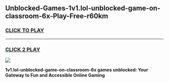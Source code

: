 
## Unblocked-Games-1v1.lol-unblocked-game-on-classroom-6x-Play-Free-r60km
<h3>
<a href="https://premium76.site?title=1v1.lol-unblocked-game-on-classroom-6x&ref=18A1">CLICK TO PLAY</a></h3>
<hr>

<h3>
<a href="https://premium76.site?title=1v1.lol-unblocked-game-on-classroom-6x&ref=18A1">CLICK 2 PLAY</a>
  
</h3>

<a href="https://premium76.site?title=1v1.lol-unblocked-game-on-classroom-6x&ref=18A1"><img src="https://clearcache.store/games.png"></a>


**1v1.lol-unblocked-game-on-classroom-6x games unblocked: Your Gateway to Fun and Accessible Online Gaming**
